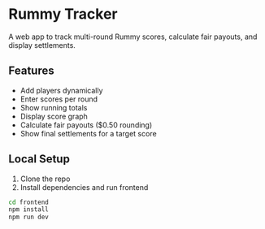 # Rummy Tracker

A web app to track multi-round Rummy scores, calculate fair payouts, and display settlements.

## Features

- Add players dynamically
- Enter scores per round
- Show running totals
- Display score graph
- Calculate fair payouts ($0.50 rounding)
- Show final settlements for a target score

## Local Setup

1. Clone the repo
2. Install dependencies and run frontend

```bash
cd frontend
npm install
npm run dev
